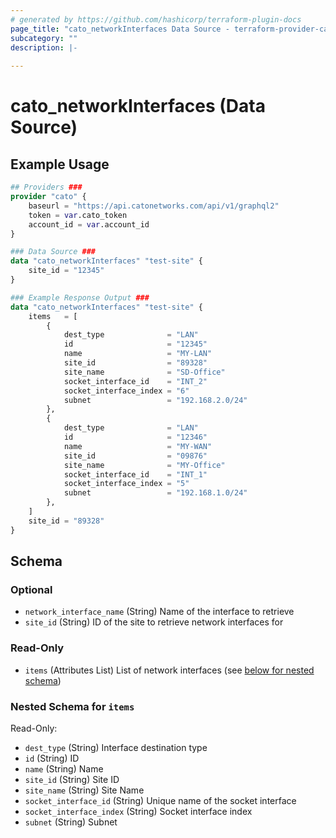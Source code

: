 ```yaml
---
# generated by https://github.com/hashicorp/terraform-plugin-docs
page_title: "cato_networkInterfaces Data Source - terraform-provider-cato"
subcategory: ""
description: |-
  
---
```


# cato_networkInterfaces (Data Source)



## Example Usage

```terraform
## Providers ###
provider "cato" {
    baseurl = "https://api.catonetworks.com/api/v1/graphql2"
    token = var.cato_token
    account_id = var.account_id
}

### Data Source ###
data "cato_networkInterfaces" "test-site" {
	site_id = "12345"
}

### Example Response Output ###
data "cato_networkInterfaces" "test-site" {
    items   = [
        {
            dest_type              = "LAN"
            id                     = "12345"
            name                   = "MY-LAN"
            site_id                = "89328"
            site_name              = "SD-Office"
            socket_interface_id    = "INT_2"
            socket_interface_index = "6"
            subnet                 = "192.168.2.0/24"
        },
        {
            dest_type              = "LAN"
            id                     = "12346"
            name                   = "MY-WAN"
            site_id                = "09876"
            site_name              = "MY-Office"
            socket_interface_id    = "INT_1"
            socket_interface_index = "5"
            subnet                 = "192.168.1.0/24"
        },
    ]
    site_id = "89328"
}
```

<!-- schema generated by tfplugindocs -->
## Schema

### Optional

- `network_interface_name` (String) Name of the interface to retrieve
- `site_id` (String) ID of the site to retrieve network interfaces for

### Read-Only

- `items` (Attributes List) List of network interfaces (see [below for nested schema](#nestedatt--items))

<a id="nestedatt--items"></a>
### Nested Schema for `items`

Read-Only:

- `dest_type` (String) Interface destination type
- `id` (String) ID
- `name` (String) Name
- `site_id` (String) Site ID
- `site_name` (String) Site Name
- `socket_interface_id` (String) Unique name of the socket interface
- `socket_interface_index` (String) Socket interface index
- `subnet` (String) Subnet
